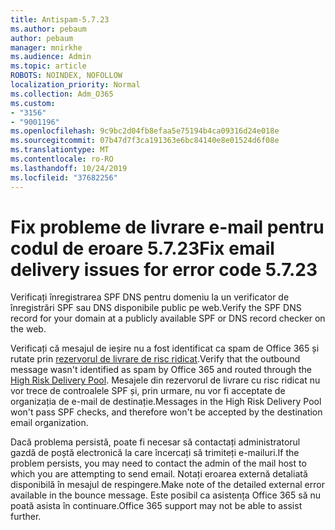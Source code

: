 ```yaml
---
title: Antispam-5.7.23
ms.author: pebaum
author: pebaum
manager: mnirkhe
ms.audience: Admin
ms.topic: article
ROBOTS: NOINDEX, NOFOLLOW
localization_priority: Normal
ms.collection: Adm_O365
ms.custom:
- "3156"
- "9001196"
ms.openlocfilehash: 9c9bc2d04fb8efaa5e75194b4ca09316d24e018e
ms.sourcegitcommit: 07b47d7f3ca191363e6bc84140e8e01524d6f08e
ms.translationtype: MT
ms.contentlocale: ro-RO
ms.lasthandoff: 10/24/2019
ms.locfileid: "37682256"
---
```

# <a name="fix-email-delivery-issues-for-error-code-5723"></a><span data-ttu-id="6fc7d-102">Fix probleme de livrare e-mail pentru codul de eroare 5.7.23</span><span class="sxs-lookup"><span data-stu-id="6fc7d-102">Fix email delivery issues for error code 5.7.23</span></span>

<span data-ttu-id="6fc7d-103">Verificați înregistrarea SPF DNS pentru domeniu la un verificator de înregistrări SPF sau DNS disponibile public pe web.</span><span class="sxs-lookup"><span data-stu-id="6fc7d-103">Verify the SPF DNS record for your domain at a publicly available SPF or DNS record checker on the web.</span></span>

<span data-ttu-id="6fc7d-104">Verificați că mesajul de ieșire nu a fost identificat ca spam de Office 365 și rutate prin [rezervorul de livrare de risc ridicat](https://docs.microsoft.com/office365/SecurityCompliance/high-risk-delivery-pool-for-outbound-messages).</span><span class="sxs-lookup"><span data-stu-id="6fc7d-104">Verify that the outbound message wasn't identified as spam by Office 365 and routed through the [High Risk Delivery Pool](https://docs.microsoft.com/office365/SecurityCompliance/high-risk-delivery-pool-for-outbound-messages).</span></span> <span data-ttu-id="6fc7d-105">Mesajele din rezervorul de livrare cu risc ridicat nu vor trece de controalele SPF și, prin urmare, nu vor fi acceptate de organizația de e-mail de destinație.</span><span class="sxs-lookup"><span data-stu-id="6fc7d-105">Messages in the High Risk Delivery Pool won't pass SPF checks, and therefore won't be accepted by the destination email organization.</span></span>

<span data-ttu-id="6fc7d-106">Dacă problema persistă, poate fi necesar să contactați administratorul gazdă de poștă electronică la care încercați să trimiteți e-mailuri.</span><span class="sxs-lookup"><span data-stu-id="6fc7d-106">If the problem persists, you may need to contact the admin of the mail host to which you are attempting to send email.</span></span> <span data-ttu-id="6fc7d-107">Notați eroarea externă detaliată disponibilă în mesajul de respingere.</span><span class="sxs-lookup"><span data-stu-id="6fc7d-107">Make note of the detailed external error available in the bounce message.</span></span>  <span data-ttu-id="6fc7d-108">Este posibil ca asistența Office 365 să nu poată asista în continuare.</span><span class="sxs-lookup"><span data-stu-id="6fc7d-108">Office 365 support may not be able to assist further.</span></span>